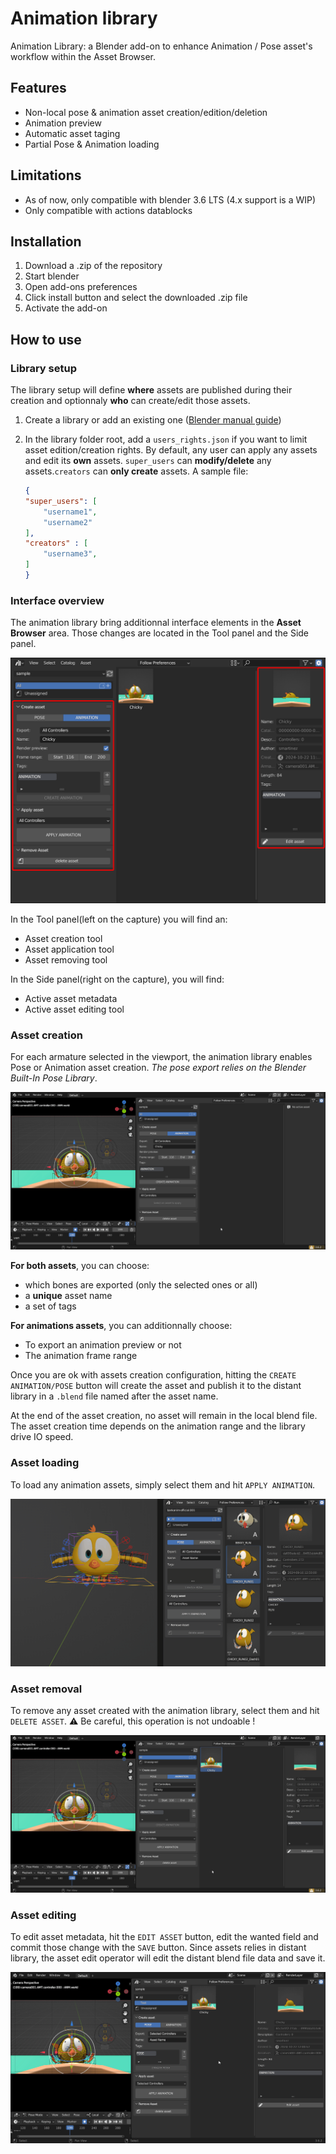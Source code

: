 # Animation library

Animation Library: a Blender add-on to enhance Animation / Pose asset's workflow within the Asset Browser.

## Features

- Non-local pose & animation asset creation/edition/deletion
- Animation preview
- Automatic asset taging
- Partial Pose & Animation loading

## Limitations

- As of now, only compatible with blender 3.6 LTS (4.x support is a WIP)
- Only compatible with actions datablocks

## Installation

1. Download a .zip of the repository 
2. Start blender 
3. Open add-ons preferences
4. Click install button and select the downloaded .zip file 
5. Activate the add-on

## How to use


### Library setup

The library setup will define **where** assets are published during their creation and optionnaly **who** can create/edit those assets.

1. Create a library or add an existing one ([Blender manual guide](https://docs.blender.org/manual/en/3.6/files/asset_libraries/introduction.html#what-is-an-asset-library))
2. In the library folder root, add a `users_rights.json` if you want to limit asset edition/creation rights. By default, any user can apply any assets and edit its **own** assets. `super_users` can **modify/delete** any assets.`creators` can **only create** assets. A sample file: 

    ```json
    {
    "super_users": [
        "username1",
        "username2"
    ],
    "creators" : [
        "username3",
    ]
    }

    ```

### Interface overview

The animation library bring additionnal interface elements in the **Asset Browser** area. Those changes are located in the Tool panel and the Side panel.

![alt text](docs/animation_library_overview.png)

In the Tool panel(left on the capture) you will find an:
- Asset creation tool 
- Asset application tool
- Asset removing tool

In the Side panel(right on the capture), you will find:
- Active asset metadata 
- Active asset editing tool

### Asset creation

For each armature selected in the viewport, the animation library enables Pose or Animation asset creation. *The pose export relies on the Blender Built-In Pose Library*.

![](docs/animation_library_asset_creation.gif)

**For both assets**, you can choose:
- which bones are exported (only the selected ones or all)
- a **unique** asset name
- a set of tags

**For animations assets**, you can additionnally choose:
- To export an animation preview or not 
- The animation frame range

Once you are ok with assets creation configuration, hitting the `CREATE ANIMATION/POSE` button will create the asset and publish it to the distant library in a `.blend` file named after the asset name. 

At the end of the asset creation, no asset will remain in the local blend file. The asset creation time depends on the animation range and the library drive IO speed. 

### Asset loading

To load any animation assets, simply select them and hit `APPLY ANIMATION`.

![](docs/animation_library_apply.gif)

### Asset removal

To remove any asset created with the animation library, select them and hit `DELETE ASSET`. ⚠️ Be careful, this operation is not undoable !

![](docs/animation_library_remove.gif)

### Asset editing

To edit asset metadata, hit the `EDIT ASSET` button, edit the wanted field and commit those change with the `SAVE` button.
Since assets relies in distant library, the asset edit operator will edit the distant blend file data and save it.  

![](docs/animation_library_editing.gif)
